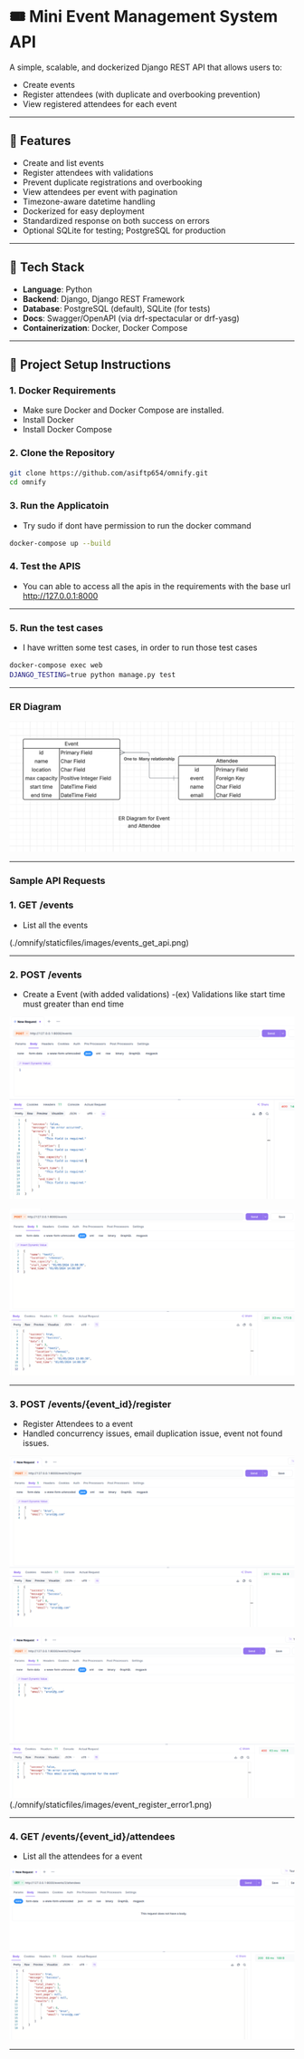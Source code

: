 # 🎟️ Mini Event Management System API

A simple, scalable, and dockerized Django REST API that allows users to:
- Create events
- Register attendees (with duplicate and overbooking prevention)
- View registered attendees for each event
---

## 🚀 Features

- Create and list events
- Register attendees with validations
- Prevent duplicate registrations and overbooking
- View attendees per event with pagination
- Timezone-aware datetime handling
- Dockerized for easy deployment
- Standardized response on both success on errors
- Optional SQLite for testing; PostgreSQL for production

---

## 🧱 Tech Stack

- **Language**: Python
- **Backend**: Django, Django REST Framework
- **Database**: PostgreSQL (default), SQLite (for tests)
- **Docs**: Swagger/OpenAPI (via drf-spectacular or drf-yasg)
- **Containerization**: Docker, Docker Compose

---

## 🐳 Project Setup Instructions

### 1. Docker Requirements

- Make sure Docker and Docker Compose are installed.
- Install Docker
- Install Docker Compose

### 2. Clone the Repository

```bash
git clone https://github.com/asiftp654/omnify.git
cd omnify
```

### 3. Run the Applicatoin

- Try sudo if dont have permission to run the docker command

```bash
docker-compose up --build
```

### 4. Test the APIS

- You can able to access all the apis in the requirements with the base url http://127.0.0.1:8000

---

### 5. Run the test cases

- I have written some test cases, in order to run those test cases

```bash
docker-compose exec web
DJANGO_TESTING=true python manage.py test 
```

---

### ER Diagram

![ER Diagram](./omnify/staticfiles/images/ER_Diagram.png)

---

### Sample API Requests

### 1. GET /events

- List all the events

(./omnify/staticfiles/images/events_get_api.png)

---

### 2. POST /events

- Create a Event (with added validations)
-(ex) Validations like start time must greater than end time

![Create Events With Validation](./omnify/staticfiles/images/events_post_error.png)

![Successfully Created Events](./omnify/staticfiles/images/event_post_success.png)

---

### 3. POST /events/{event_id}/register

- Register Attendees to a event
- Handled concurrency issues, email duplication issue, event not found issues.

![Successfull Registraion](./omnify/staticfiles/images/event_register_success.png)

![Register Attendees Validations](./omnify/staticfiles/images/event_register_error.png)
(./omnify/staticfiles/images/event_register_error1.png)

---

### 4. GET /events/{event_id}/attendees

- List all the attendees for a event

![List Attendess with Pagination Registraion](./omnify/staticfiles/images/attendees_listing.png)

---